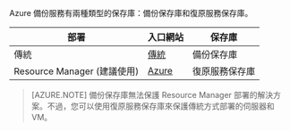 Azure 備份服務有兩種類型的保存庫：備份保存庫和復原服務保存庫。

| **部署** | **入口網站** | **保存庫** |
|-----------|------|-----|
| 傳統 | [傳統](https://manage.windowsazure.com) | 備份保存庫 |
| Resource Manager (建議使用) | [Azure](https://portal.azure.com) | 復原服務保存庫 |

> [AZURE.NOTE] 備份保存庫無法保護 Resource Manager 部署的解決方案。不過，您可以使用復原服務保存庫來保護傳統方式部署的伺服器和 VM。

<!---HONumber=AcomDC_0831_2016-->